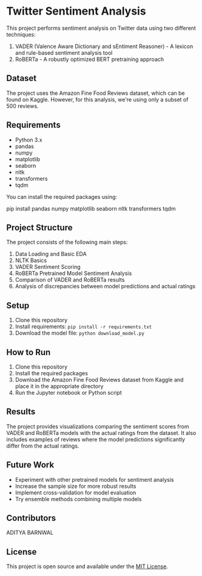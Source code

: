 # Twitter Sentiment Analysis

This project performs sentiment analysis on Twitter data using two different techniques:
1. VADER (Valence Aware Dictionary and sEntiment Reasoner) - A lexicon and rule-based sentiment analysis tool
2. RoBERTa - A robustly optimized BERT pretraining approach

## Dataset

The project uses the Amazon Fine Food Reviews dataset, which can be found on Kaggle. However, for this analysis, we're using only a subset of 500 reviews.

## Requirements

- Python 3.x
- pandas
- numpy
- matplotlib
- seaborn
- nltk
- transformers
- tqdm

You can install the required packages using:

pip install pandas numpy matplotlib seaborn nltk transformers tqdm

## Project Structure

The project consists of the following main steps:

1. Data Loading and Basic EDA
2. NLTK Basics
3. VADER Sentiment Scoring
4. RoBERTa Pretrained Model Sentiment Analysis
5. Comparison of VADER and RoBERTa results
6. Analysis of discrepancies between model predictions and actual ratings

## Setup

1. Clone this repository
2. Install requirements: `pip install -r requirements.txt`
3. Download the model file: `python download_model.py`

## How to Run

1. Clone this repository
2. Install the required packages
3. Download the Amazon Fine Food Reviews dataset from Kaggle and place it in the appropriate directory
4. Run the Jupyter notebook or Python script

## Results

The project provides visualizations comparing the sentiment scores from VADER and RoBERTa models with the actual ratings from the dataset. It also includes examples of reviews where the model predictions significantly differ from the actual ratings.

## Future Work

- Experiment with other pretrained models for sentiment analysis
- Increase the sample size for more robust results
- Implement cross-validation for model evaluation
- Try ensemble methods combining multiple models

## Contributors

ADITYA BARNWAL

## License

This project is open source and available under the [MIT License](LICENSE).
